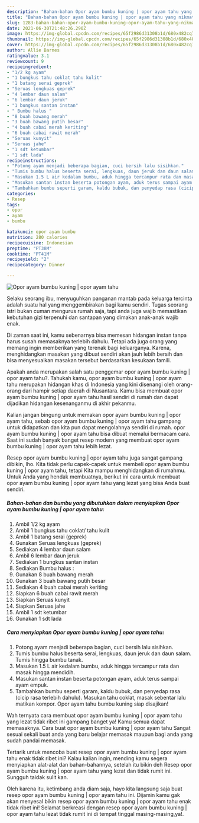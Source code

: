 ```yaml
---
description: "Bahan-bahan Opor ayam bumbu kuning | opor ayam tahu yang nikmat dan Mudah Dibuat"
title: "Bahan-bahan Opor ayam bumbu kuning | opor ayam tahu yang nikmat dan Mudah Dibuat"
slug: 1283-bahan-bahan-opor-ayam-bumbu-kuning-opor-ayam-tahu-yang-nikmat-dan-mudah-dibuat
date: 2021-06-30T21:48:26.290Z
image: https://img-global.cpcdn.com/recipes/65f2986d31308b1d/680x482cq70/opor-ayam-bumbu-kuning-opor-ayam-tahu-foto-resep-utama.jpg
thumbnail: https://img-global.cpcdn.com/recipes/65f2986d31308b1d/680x482cq70/opor-ayam-bumbu-kuning-opor-ayam-tahu-foto-resep-utama.jpg
cover: https://img-global.cpcdn.com/recipes/65f2986d31308b1d/680x482cq70/opor-ayam-bumbu-kuning-opor-ayam-tahu-foto-resep-utama.jpg
author: Allie Barnes
ratingvalue: 3.1
reviewcount: 9
recipeingredient:
- "1/2 kg ayam"
- "1 bungkus tahu coklat tahu kulit"
- "1 batang serai geprek"
- "Seruas lengkuas geprek"
- "4 lembar daun salam"
- "6 lembar daun jeruk"
- "1 bungkus santan instan"
- " Bumbu halus "
- "8 buah bawang merah"
- "3 buah bawang putih besar"
- "4 buah cabai merah keriting"
- "6 buah cabai rawit merah"
- "Seruas kunyit"
- "Seruas jahe"
- "1 sdt ketumbar"
- "1 sdt lada"
recipeinstructions:
- "Potong ayam menjadi beberapa bagian, cuci bersih lalu sisihkan."
- "Tumis bumbu halus beserta serai, lengkuas, daun jeruk dan daun salam. Tumis hingga bumbu tanak."
- "Masukan 1.5 L air kedalam bumbu, aduk hingga tercampur rata dan masak hingga mendidih."
- "Masukan santan instan beserta potongan ayam, aduk terus sampai ayam empuk."
- "Tambahkan bumbu seperti garam, kaldu bubuk, dan penyedap rasa (cicip rasa terlebih dahulu). Masukan tahu coklat, masak sebentar lalu matikan kompor. Opor ayam tahu bumbu kuning siap disajikan!"
categories:
- Resep
tags:
- opor
- ayam
- bumbu

katakunci: opor ayam bumbu 
nutrition: 280 calories
recipecuisine: Indonesian
preptime: "PT38M"
cooktime: "PT41M"
recipeyield: "2"
recipecategory: Dinner

---
```



![Opor ayam bumbu kuning | opor ayam tahu](https://img-global.cpcdn.com/recipes/65f2986d31308b1d/680x482cq70/opor-ayam-bumbu-kuning-opor-ayam-tahu-foto-resep-utama.jpg)

Selaku seorang ibu, menyuguhkan panganan mantab pada keluarga tercinta adalah suatu hal yang menggembirakan bagi kamu sendiri. Tugas seorang istri bukan cuman mengurus rumah saja, tapi anda juga wajib memastikan kebutuhan gizi terpenuhi dan santapan yang dimakan anak-anak wajib enak.

Di zaman  saat ini, kamu sebenarnya bisa memesan hidangan instan tanpa harus susah memasaknya terlebih dahulu. Tetapi ada juga orang yang memang ingin memberikan yang terenak bagi keluarganya. Karena, menghidangkan masakan yang dibuat sendiri akan jauh lebih bersih dan bisa menyesuaikan masakan tersebut berdasarkan kesukaan famili. 



Apakah anda merupakan salah satu penggemar opor ayam bumbu kuning | opor ayam tahu?. Tahukah kamu, opor ayam bumbu kuning | opor ayam tahu merupakan hidangan khas di Indonesia yang kini disenangi oleh orang-orang dari hampir setiap daerah di Nusantara. Kamu bisa membuat opor ayam bumbu kuning | opor ayam tahu hasil sendiri di rumah dan dapat dijadikan hidangan kesenanganmu di akhir pekanmu.

Kalian jangan bingung untuk memakan opor ayam bumbu kuning | opor ayam tahu, sebab opor ayam bumbu kuning | opor ayam tahu gampang untuk didapatkan dan kita pun dapat mengolahnya sendiri di rumah. opor ayam bumbu kuning | opor ayam tahu bisa dibuat memalui bermacam cara. Saat ini sudah banyak banget resep modern yang membuat opor ayam bumbu kuning | opor ayam tahu lebih lezat.

Resep opor ayam bumbu kuning | opor ayam tahu juga sangat gampang dibikin, lho. Kita tidak perlu capek-capek untuk membeli opor ayam bumbu kuning | opor ayam tahu, tetapi Kita mampu menghidangkan di rumahmu. Untuk Anda yang hendak membuatnya, berikut ini cara untuk membuat opor ayam bumbu kuning | opor ayam tahu yang lezat yang bisa Anda buat sendiri.

<!--inarticleads1-->

##### Bahan-bahan dan bumbu yang dibutuhkan dalam menyiapkan Opor ayam bumbu kuning | opor ayam tahu:

1. Ambil 1/2 kg ayam
1. Ambil 1 bungkus tahu coklat/ tahu kulit
1. Ambil 1 batang serai (geprek)
1. Gunakan Seruas lengkuas (geprek)
1. Sediakan 4 lembar daun salam
1. Ambil 6 lembar daun jeruk
1. Sediakan 1 bungkus santan instan
1. Sediakan  Bumbu halus :
1. Gunakan 8 buah bawang merah
1. Gunakan 3 buah bawang putih besar
1. Sediakan 4 buah cabai merah keriting
1. Siapkan 6 buah cabai rawit merah
1. Siapkan Seruas kunyit
1. Siapkan Seruas jahe
1. Ambil 1 sdt ketumbar
1. Gunakan 1 sdt lada




<!--inarticleads2-->

##### Cara menyiapkan Opor ayam bumbu kuning | opor ayam tahu:

1. Potong ayam menjadi beberapa bagian, cuci bersih lalu sisihkan.
1. Tumis bumbu halus beserta serai, lengkuas, daun jeruk dan daun salam. Tumis hingga bumbu tanak.
1. Masukan 1.5 L air kedalam bumbu, aduk hingga tercampur rata dan masak hingga mendidih.
1. Masukan santan instan beserta potongan ayam, aduk terus sampai ayam empuk.
1. Tambahkan bumbu seperti garam, kaldu bubuk, dan penyedap rasa (cicip rasa terlebih dahulu). Masukan tahu coklat, masak sebentar lalu matikan kompor. Opor ayam tahu bumbu kuning siap disajikan!




Wah ternyata cara membuat opor ayam bumbu kuning | opor ayam tahu yang lezat tidak ribet ini gampang banget ya! Kamu semua dapat memasaknya. Cara buat opor ayam bumbu kuning | opor ayam tahu Sangat sesuai sekali buat anda yang baru belajar memasak maupun bagi anda yang sudah pandai memasak.

Tertarik untuk mencoba buat resep opor ayam bumbu kuning | opor ayam tahu enak tidak ribet ini? Kalau kalian ingin, mending kamu segera menyiapkan alat-alat dan bahan-bahannya, setelah itu bikin deh Resep opor ayam bumbu kuning | opor ayam tahu yang lezat dan tidak rumit ini. Sungguh taidak sulit kan. 

Oleh karena itu, ketimbang anda diam saja, hayo kita langsung saja buat resep opor ayam bumbu kuning | opor ayam tahu ini. Dijamin kamu gak akan menyesal bikin resep opor ayam bumbu kuning | opor ayam tahu enak tidak ribet ini! Selamat berkreasi dengan resep opor ayam bumbu kuning | opor ayam tahu lezat tidak rumit ini di tempat tinggal masing-masing,ya!.

